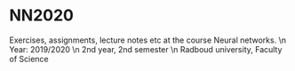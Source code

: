 # NN2020
Exercises, assignments, lecture notes etc at the course Neural networks. \n
Year: 2019/2020 \n
2nd year, 2nd semester \n
Radboud university, Faculty of Science
